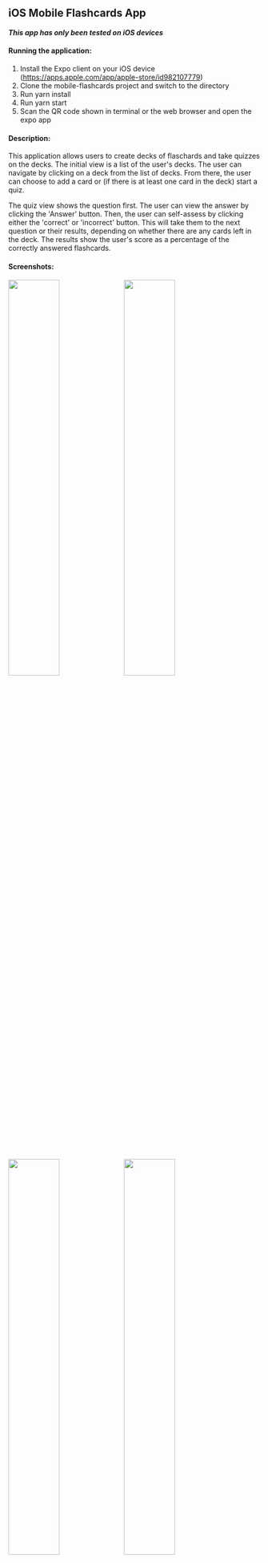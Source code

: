 ## iOS Mobile Flashcards App

***This app has only been tested on iOS devices***

#### Running the application:
1. Install the Expo client on your iOS device (https://apps.apple.com/app/apple-store/id982107779)
2. Clone the mobile-flashcards project and switch to the directory
3. Run yarn install
4. Run yarn start
5. Scan the QR code shown in terminal or the web browser and open the expo app

#### Description:
This application allows users to create decks of flaschards and take quizzes on the decks. The initial view is a list of the user's decks. The user can navigate by clicking on a deck from the list of decks. From there, the user can choose to add a card or (if there is at least one card in the deck) start a quiz.

The quiz view shows the question first. The user can view the answer by clicking the 'Answer' button. Then, the user can self-assess by clicking either the 'correct' or 'incorrect' button. This will take them to the next question or their results, depending on whether there are any cards left in the deck. The results show the user's score as a percentage of the correctly answered flashcards.

#### Screenshots:
<img src="https://reactnd-mobile-flaschards-screenshots.s3.amazonaws.com/deck-list.png" width="45%" />

<img src="https://reactnd-mobile-flaschards-screenshots.s3.amazonaws.com/add-card-inactive.png" width="45%" />

<img src="https://reactnd-mobile-flaschards-screenshots.s3.amazonaws.com/add-deck-active.png" width="45%" />

<img src="https://reactnd-mobile-flaschards-screenshots.s3.amazonaws.com/deck-title-taken.png" width="45%" />

<img src="https://reactnd-mobile-flaschards-screenshots.s3.amazonaws.com/individual-deck-view.png" width="45%" />

<img src="https://reactnd-mobile-flaschards-screenshots.s3.amazonaws.com/add-card-inactive.png" width="45%" />

<img src="https://reactnd-mobile-flaschards-screenshots.s3.amazonaws.com/add-card-active.png" width="45%" />

<img src="https://reactnd-mobile-flaschards-screenshots.s3.amazonaws.com/quiz-question-view.png" width="45%" />

<img src="https://reactnd-mobile-flaschards-screenshots.s3.amazonaws.com/quiz-answer-view.png" width="45%" />

<img src="https://reactnd-mobile-flaschards-screenshots.s3.amazonaws.com/score-less-than-100.png" width="45%" />

<img src="https://reactnd-mobile-flaschards-screenshots.s3.amazonaws.com/quiz-score-100.png" width="45%" />
